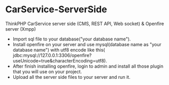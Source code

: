 # CarService-ServerSide
ThinkPHP CarService server side (CMS, REST API, Web socket) &amp; Openfire server (Xmpp) 
- Import sql file to your database("your database name").
- Install openfire on your server and use mysql(database name as "your database name") with utf8 encode like this( jdbc:mysql://127.0.0.1:3306/openfire?useUnicode=true&characterEncoding=utf8).   
- After finish installing openfire, login to admin and install all those plugin that you will use on your project.
- Upload all the server side files to your server and run it.
